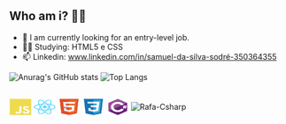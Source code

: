 ## Who am i? 🕵️‍♂️

- 🔭 I am currently looking for an entry-level job. 
- 👨‍🎓 Studying: HTML5 e CSS
- 📫 Linkedin: www.linkedin.com/in/samuel-da-silva-sodré-350364355

![Anurag's GitHub stats](https://github-readme-stats.vercel.app/api?username=dree13&show_icons=true&theme=midnight-purple)
![Top Langs](https://github-readme-stats.vercel.app/api/top-langs/?username=dree13&layout=compact)

<div style="display: inline_block"><br>
  <img align="center" alt="Rafa-Js" height="30" width="40" src="https://raw.githubusercontent.com/devicons/devicon/master/icons/javascript/javascript-plain.svg">
  <img align="center" alt="Rafa-React" height="30" width="40" src="https://raw.githubusercontent.com/devicons/devicon/master/icons/react/react-original.svg">
  <img align="center" alt="Rafa-HTML" height="30" width="40" src="https://raw.githubusercontent.com/devicons/devicon/master/icons/html5/html5-original.svg">
  <img align="center" alt="Rafa-CSS" height="30" width="40" src="https://raw.githubusercontent.com/devicons/devicon/master/icons/css3/css3-original.svg">
  <img align="center" alt="Rafa-Csharp" height="30" width="40" src="https://raw.githubusercontent.com/devicons/devicon/master/icons/csharp/csharp-original.svg">
  <img align="center" alt="Rafa-Csharp" height="30" width="40" src="https://cdn.jsdelivr.net/gh/devicons/devicon@latest/icons/cplusplus/cplusplus-original.svg" />
</div>

##
